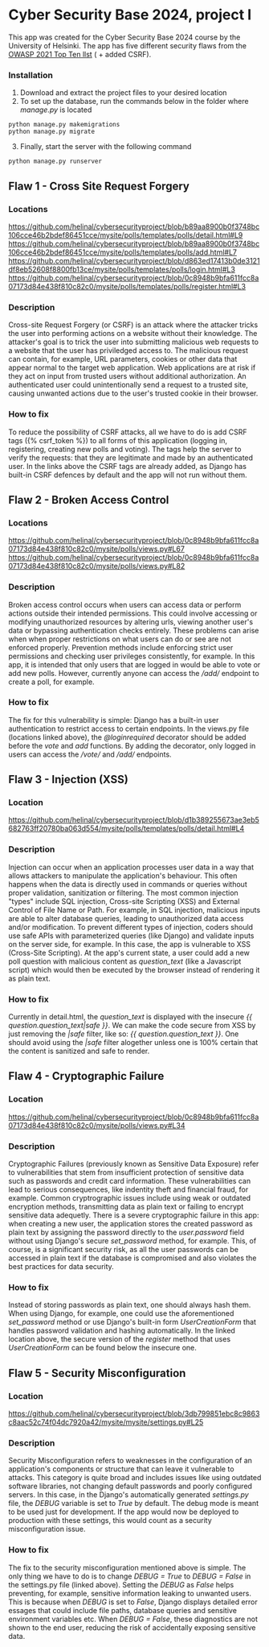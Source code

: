 # Cyber Security Base 2024, project I

This app was created for the Cyber Security Base 2024 course by the University of Helsinki. The app has five different security flaws from the [OWASP 2021 Top Ten llst](https://owasp.org/www-project-top-ten/) ( + added CSRF).

### Installation

1. Download and extract the project files to your desired location
2. To set up the database, run the commands below in the folder where *manage.py* is located
   
```
python manage.py makemigrations
python manage.py migrate
```

3. Finally, start the server with the following command

```
python manage.py runserver
```


## Flaw 1 - Cross Site Request Forgery

### Locations

https://github.com/helinal/cybersecurityproject/blob/b89aa8900b0f3748bc106cce46b2bdef86451cce/mysite/polls/templates/polls/detail.html#L9
https://github.com/helinal/cybersecurityproject/blob/b89aa8900b0f3748bc106cce46b2bdef86451cce/mysite/polls/templates/polls/add.html#L7
https://github.com/helinal/cybersecurityproject/blob/d863ed17413b0de3121df8eb52608f8800fb13ce/mysite/polls/templates/polls/login.html#L3
https://github.com/helinal/cybersecurityproject/blob/0c8948b9bfa611fcc8a07173d84e438f810c82c0/mysite/polls/templates/polls/register.html#L3

### Description

Cross-site Request Forgery (or CSRF) is an attack where the attacker tricks the user into performing actions on a website without their knowledge. The attacker's goal is to trick the user into submitting malicious web requests to a website that the user has priviledged access to. The malicious request can contain, for example, URL parameters, cookies or other data that appear normal to the target web application. Web applications are at risk if they act on input from trusted users without additional authorization. An authenticated user could unintentionally send a request to a trusted site, causing unwanted actions due to the user's trusted cookie in their browser.

### How to fix

To reduce the possibility of CSRF attacks, all we have to do is add CSRF tags ({% csrf_token %}) to all forms of this application (logging in, registering, creating new polls and voting). The tags help the server to verify the requests: that they are legitimate and made by an authenticated user. In the links above the CSRF tags are already added, as Django has built-in CSRF defences by default and the app will not run without them.


## Flaw 2 - Broken Access Control

### Locations

https://github.com/helinal/cybersecurityproject/blob/0c8948b9bfa611fcc8a07173d84e438f810c82c0/mysite/polls/views.py#L67
https://github.com/helinal/cybersecurityproject/blob/0c8948b9bfa611fcc8a07173d84e438f810c82c0/mysite/polls/views.py#L82

### Description

Broken access control occurs when users can access data or perform actions outside their intended permissions. This could involve accessing or modifying unauthorized resources by altering urls, viewing  another user's data or bypassing authentication checks entirely. These problems can arise when when proper restrictions on what users can do or see are not enforced properly. Prevention methods include enforcing strict user permissions and checking user privileges consistently, for example. In this app, it is intended that only users that are logged in would be able to vote or add new polls. However, currently anyone can access the */add/* endpoint to create a poll, for example.

### How to fix

The fix for this vulnerability is simple: Django has a built-in user authentication to restrict access to certain endpoints. In the views.py file (locations linked above), the *@loginrequired* decorator should be added before the *vote* and *add* functions. By adding the decorator, only logged in users can access the */vote/* and */add/* endpoints.


## Flaw 3 - Injection (XSS)

### Location

https://github.com/helinal/cybersecurityproject/blob/d1b389255673ae3eb5682763ff20780ba063d554/mysite/polls/templates/polls/detail.html#L4

### Description

Injection can occur when an application processes user data in a way that allows attackers to manipulate the application's behaviour. This often happens when the data is directly used in commands or queries without proper validation, sanitization or filtering. The most common injection "types" include SQL injection, Cross-site Scripting (XSS) and External Control of File Name or Path. For example, in SQL injection, malicious inputs are able to alter database queries, leading to unauthorized data access and/or modification. To prevent different types of injection, coders should use safe APIs with parameterized queries (like Django) and validate inputs on the server side, for example. In this case, the app is vulnerable to XSS (Cross-Site Scripting). At the app's current state, a user could add a new poll question with malicious content as *question_text* (like a Javascript script) which would then be executed by the browser instead of rendering it as plain text.

### How to fix

Currently in detail.html, the *question_text* is displayed with the insecure *{{ question.question_text|safe }}*. We can make the code secure from XSS by just removing the *|safe* filter, like so: *{{ question.question_text }}*. One should avoid using the *|safe* filter alogether unless one is 100% certain that the content is sanitized and safe to render.


## Flaw 4 - Cryptographic Failure

### Location

https://github.com/helinal/cybersecurityproject/blob/0c8948b9bfa611fcc8a07173d84e438f810c82c0/mysite/polls/views.py#L34

### Description

Cryptographic Failures (previously known as Sensitive Data Exposure) refer to vulnerabilities that stem from insufficient protection of sensitive data such as passwords and credit card information. These vulnerabilities can lead to serious consequences, like indentity theft and financial fraud, for example. Common cryptrographic issues include using weak or outdated encryption methods, transmitting data as plain text or failing to encrypt sensitive data adequetly. 
There is a severe cryptographic failure in this app: when creating a new user, the application stores the created password as plain text by assigning the password directly to the *user.password* field without using Django's secure *set_password* method, for example. This, of course, is a significant security risk, as all the user passwords can be accessed in plain text if the database is compromised and also violates the best practices for data security.

### How to fix

Instead of storing passwords as plain text, one should always hash them. When using Django, for example, one could use the aforementioned *set_password* method or use Django's built-in form *UserCreationForm* that handles password validation and hashing automatically. In the linked location above, the secure version of the *register* method that uses *UserCreationForm* can be found below the insecure one. 


## Flaw 5 - Security Misconfiguration

### Location

https://github.com/helinal/cybersecurityproject/blob/3db799851ebc8c9863c8aac52c74f04dc7920a42/mysite/mysite/settings.py#L25

### Description

Security Misconfiguration refers to weaknesses in the configuration of an application's components or structure that can leave it vulnerable to attacks. This category is quite broad and includes issues like using outdated software libraries, not changing default passwords and poorly configured servers. In this case, in the Django's automatically generated *settings.py* file, the *DEBUG* variable is set to *True* by default. The debug mode is meant to be used just for development. If the app would now be deployed to production with these settings, this would count as a security misconfiguration issue.

### How to fix

The fix to the security misconfiguration mentioned above is simple. The only thing we have to do is to change *DEBUG = True* to *DEBUG = False* in the settings.py file (linked above). Setting the *DEBUG* as *False* helps preventing, for example, sensitive information leaking to unwanted users. This is because when *DEBUG* is set to *False*, Django displays detailed error essages that could include file paths, database queries and sensitive environment variables etc. When *DEBUG = False*, these diagnostics are not shown to the end user, reducing the risk of accidentally exposing sensitive data.

